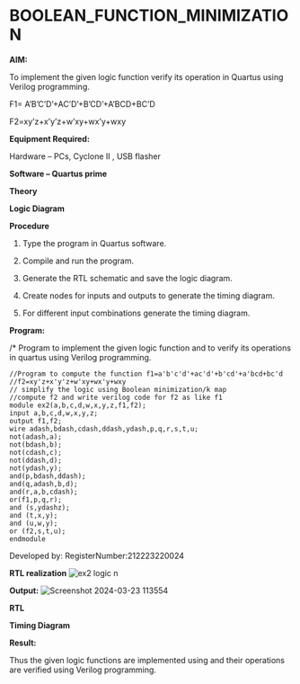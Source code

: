 # BOOLEAN_FUNCTION_MINIMIZATION

**AIM:**

To implement the given logic function verify its operation in Quartus using Verilog programming.

F1= A’B’C’D’+AC’D’+B’CD’+A’BCD+BC’D 

F2=xy’z+x’y’z+w’xy+wx’y+wxy

**Equipment Required:**

Hardware – PCs, Cyclone II , USB flasher

**Software – Quartus prime**

**Theory**

**Logic Diagram**

**Procedure**

1.	Type the program in Quartus software.

2.	Compile and run the program.

3.	Generate the RTL schematic and save the logic diagram.

4.	Create nodes for inputs and outputs to generate the timing diagram.

5.	For different input combinations generate the timing diagram.


**Program:**

/* Program to implement the given logic function and to verify its operations in quartus using Verilog programming. 
~~~
//Program to compute the function f1=a'b'c'd'+ac'd'+b'cd'+a'bcd+bc'd
//f2=xy'z+x'y'z+w'xy+wx'y+wxy
// simplify the logic using Boolean minimization/k map 
//compute f2 and write verilog code for f2 as like f1
module ex2(a,b,c,d,w,x,y,z,f1,f2);
input a,b,c,d,w,x,y,z;
output f1,f2;
wire adash,bdash,cdash,ddash,ydash,p,q,r,s,t,u;
not(adash,a);
not(bdash,b);
not(cdash,c);
not(ddash,d);
not(ydash,y);
and(p,bdash,ddash);
and(q,adash,b,d);
and(r,a,b,cdash);
or(f1,p,q,r);
and (s,ydashz);
and (t,x,y);
and (u,w,y);
or (f2,s,t,u);
endmodule
~~~
Developed by: RegisterNumber:212223220024


**RTL realization**
![ex2 logic n](https://github.com/gayathrimurugan12/BOOLEAN_FUNCTION_MINIMIZATION/assets/149365374/6cff111c-1347-40d2-9065-30789ccfdde0)

**Output:**
![Screenshot 2024-03-23 113554](https://github.com/gayathrimurugan12/BOOLEAN_FUNCTION_MINIMIZATION/assets/149365374/f8821bf3-7cd6-49e5-8e6d-f583923eed10)

**RTL**

**Timing Diagram**

**Result:**

Thus the given logic functions are implemented using and their operations are verified using Verilog programming.

